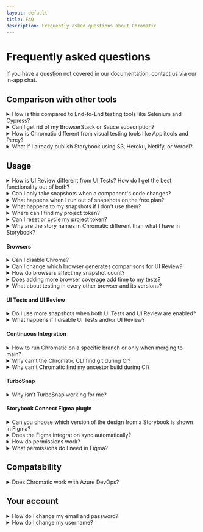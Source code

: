 ```yaml
---
layout: default
title: FAQ
description: Frequently asked questions about Chromatic
---
```


# Frequently asked questions

If you have a question not covered in our documentation, contact us via our in-app chat.

## Comparison with other tools

<details>
<summary>How is this compared to End-to-End testing tools like Selenium and Cypress?</summary>

Chromatic complements your existing End-to-End tests (Selenium or Cypress).

#### Get tests for free

You already write stories as a natural part of building UIs. Chromatic transforms those stories into tests. That gives you expansive yet accurate UI coverage without having to write new tests.

#### No test flake

E2E tests are intended to QA the “happy path”, but are time-consuming to create and brittle to maintain. They tend to be flaky because they rely on the application being in a certain state before running the tests. The tests also have to run in a specific order. Chromatic tests against the static Storybook build. That prevents false positives and negatives.

#### Much faster

Chromatic runs all tests in parallel at no extra cost or configuration. We optimize for the fastest test time by evaluating only the rendered UI. This focus allows Chromatic to run thousands of UI tests in less than a minute. Selenium/Cypress tests can take half an hour or more for an app of meaningful complexity. That said, we recommend you use various testing strategies (visual, unit, E2E) for comprehensive app coverage.

</details>

<details>
<summary>Can I get rid of my BrowserStack or Sauce subscription?</summary>

Our aim isn’t to replace services like Browserstack or Sauce. Cloud browser services are invaluable for verifying interactive behavior (e.g., clicking around the UI) and End-to-End testing but aren’t built or priced for visual testing.

Chromatic gives professional UI engineers a purpose-built service for visual testing which helps you reduce your reliance on cloud browser services. In practice, our customers typically scale back their usage and save a boatload of money while increasing their testing productivity.

</details>

<details>
<summary>How is Chromatic different from visual testing tools like Applitools and Percy?</summary>

Chromatic is a faster, simpler, and cost-effective alternative to Applitools or Percy that is built for UI components and component libraries. Our customers compare us favorably on developer experience and price.

[Get a detailed breakdown »](https://www.chromatic.com/choose/visual-testing)

**Product differentiation**:

- Components are first-class citizens in Chromatic so our workflow is necessarily different

- Deep integration with Storybook (we're core maintainers)

- Track each components baselines through branches and merges

- Generate a living component library online

- Rewind component history

- Review components one at a time, approvals carry over from build to build

**We're proud of our developer experience:**

- "It just works" -- sensible defaults out of the box, no writing webdriver tests or custom integrations

- Lightning fast test runs (modern cloud architecture) with no cap on concurrency

- Automatic PR badging for GitHub, GitLab, and Bitbucket

</details>

<details>
<summary>What if I already publish Storybook using S3, Heroku, Netlify, or Vercel?</summary>

You don't need to do this anymore. Chromatic is a Storybook-optimized cloud service for frontend teams that includes collaboration, access control, versioning, history, and integrations with your existing tools. That said, we're happy customers of those hosting services and recommend them for other situations.

</details>

## Usage

<details>
<summary>How is UI Review different from UI Tests? How do I get the best functionality out of both?</summary>

In a nutshell, [**UI Tests**](test) prevent regressions (bugs), while [**UI Review**](review) is for gathering qualitative feedback from your team.

The modern development process moves quickly, and developers often fill in gaps according to their best guess. UI review is an opportunity for developers to sync with other teammates to get a final OK before shipping.

Here's how we recommend using the workflows together:

- **UI Tests (commit vs. commit):** Use like unit tests to catch UI regressions in components. Typically, a developer would be responsible for this. It ensures you don't introduce any bugs as you build new features. You'll get notified of bugs down to the commit.
- **UI Review (branch vs. branch):** Once you've finished the first iteration of the implementation and think the PR is "done", it's now ready for review from stakeholders like your tech lead, designer, or PM. This workflow helps them review all the changes in a PR at once and gives them tools to give you precise feedback on stories.

</details>

<details>
<summary>Can I only take snapshots when a component's code changes?</summary>

We recommend taking snapshots on every build because it's the most reliable way to catch UI regressions. Global dependencies, such as CSS or third-party APIs can affect the UI without the code changing.

</details>

<details>
<summary>What happens when I run out of snapshots on the free plan?</summary>

Free plans come with 5000 snapshots per month. Once free snapshots are exhausted, testing & review will become paused until the next month at which time Chromatic will again begin taking snapshots and functionality will automatically resume. Upgrading to a paid plan will immediately resume testing & review.

</details>

<details>
<summary>What happens to my snapshots if I don't use them?</summary>

Chromatic will reset the snapshot count monthly, calculated based on the day you've signed up. For instance, if you signed up on February 14th, your count will be reset on the 14th of each month. Any remaining snapshots from the previous month will not accumulate.

</details>

<details>
<summary>Where can I find my project token?</summary>

The project token is available on the Manage → Configure page of your project.

![Navigate to the Manage page and click on the Configure tab](img/configure-project-token.png)

</details>

<details>
<summary>Can I reset or cycle my project token?</summary>

Users with the [`owner`](collaborators#roles) role can reset or cycle project tokens on the Configure page of your project.

![Navigate to the Manage page and click on the Configure tab](img/reset-project-token.png)

</details>

<details>
<summary>Why are the story names in Chromatic different than what I have in Storybook?</summary>

Chromatic follows Storybook's [naming best practice](https://storybook.js.org/docs/react/writing-stories/naming-components-and-hierarchy). The last level in the hierarchy is tracked as the component name.

```js
// Button.stories.js|jsx

import { Button } from './Button';

export default {
  title: 'App/Components/Button',
  component: Button,
};

/*
 *👇 Render functions are a framework-specific feature to allow you control over how the component renders.
 * See https://storybook.js.org/docs/react/api/csf
 * to learn how to use render functions.
 */
export const Primary = {
  render: () => <Button primary>Button</Button>,
};

export const Secondary = {
  render: () => <Button secondary>Button</Button>,
};
```

In the example above, `Button` is the component name, while `Primary` and `Secondary` are the story names respectively. If your Storybook is organized in a different way, that will affect how your components and story names appear in both Chromatic and Storybook. There's no way to configure name detection.

Folks often encounter naming issues when customizing their Storybook sidebar. In most cases, you can achieve your desired groupings while also adhering to naming best practices using these [organizational tips](https://storybook.js.org/blog/structuring-your-storybook/).

</details>

#### Browsers

<details>
<summary>Can I disable Chrome?</summary>

All plans use Chrome by default because it offers the greatest test coverage for most people. It cannot be disabled.

</details>

<details>
<summary>Can I change which browser generates comparisons for UI Review?</summary>

No. At the moment, Chrome is fixed as the browser used for UI review.

</details>

<details>
<summary>How do browsers affect my snapshot count?</summary>

Each browser adds another snapshot for each of your stories. For example, if you have a story that is tested in Chrome and Safari, that counts as two snapshots.

If you also test your story with different viewports, those count as snapshots as well. For example, you want to test a story at `320px`, `1280px`, `Chrome`, and `Safari`. This would count as 4 snapshots.

</details>

<details>
<summary>Does adding more browser coverage add time to my tests?</summary>

Yes it can. We do our best to provide the fastest test speeds but there are limits to browser performance even when scaled across hundreds and thousands of machines.

</details>

<details>
<summary>What about testing in every other browser and its versions?</summary>

Chromatic covers the major rendering engines (Blink, Gecko and Trident) at all viewports. This eliminates almost all browser regressions your users are likely to see with minimal effort, configuration, or additional time to your workflow.

Supporting more browser/device combinations ends up having diminishing returns that adds noise to the visual review process.

</details>

#### UI Tests and UI Review

<details>
<summary>Do I use more snapshots when both UI Tests and UI Review are enabled?</summary>

No. Snapshots taken for one workflow are reused for the other. You don't get charged twice.

</details>

<details>
<summary>What happens if I disable UI Tests and/or UI Review?</summary>

As long as either the testing or review features are enabled, Chromatic will continue taking snapshots. With both disabled, Chromatic will stop taking snapshots and all other features of the platform (such as publishing) will continue without limits.

</details>

#### Continuous Integration

<details>
<summary>How to run Chromatic on a specific branch or only when merging to main?</summary>

How Chromatic is triggered depends on your Continuous Integration (CI) setup. You can configure your CI provider to run Chromatic on a specific branch or only when merging to your main branch. Please beware that changing which branches Chromatic runs on may affect test and review coverage because Chromatic uses Git history to [track baselines](branching-and-baselines).

For example, here’s how GitHub Actions can be configured:

- [Using filters](https://docs.github.com/en/actions/using-workflows/triggering-a-workflow#using-filters)
- [Using conditions to control job execution](https://docs.github.com/en/actions/using-jobs/using-conditions-to-control-job-execution)

</details>

<details>
<summary>Why can't the Chromatic CLI find git during CI?</summary>

Pipeline configurations allow you to specify the docker image that you'd like to use for your runners. To keep the image size small, lots of `*-slim` images do not come with git installed which Chromatic CLI requires to link builds to commits.

To solve this you can install git as a step before running the Chromatic CLI or change your image to something that includes git.

</details>

<details>
<summary>Why can't Chromatic find my ancestor build during CI?</summary>

This problem can arise when your project's git history is altered during CI.

For example, we have found some community GitHub actions such as `tj-actions/changed-files` that alters git history in order to determine which files have been changed.

In this instance, we found that checking out your repository again after running `tj-actions/changed-files` again resolves the issue.

Your steps should look something like this

```
Checkout
tj-actions/changed-files
Checkout
Chromatic
```

</details>

#### TurboSnap

<details>
<summary>Why isn’t TurboSnap working for me?</summary>

You may be missing one of the necessary [prerequisites](turbosnap#prerequisites). For [debugging information](turbosnap#confirm-turbosnap-is-working) check your CI build logs.

</details>

#### Storybook Connect Figma plugin

<details>
<summary>Can you choose which version of the design from a Storybook is shown in Figma?</summary>

Yes, you can select which branch's stories are connected to Figma.

Chromatic generates a unique permalink when a Storybook is published. You can link your component by using the URL to a specific commit or a [permalink](permalinks#build-your-own-permalink) to a branch.

However, once linked, the plugin will always display stories from the latest build for that branch.

</details>

<details>
<summary>Does the Figma integration sync automatically?</summary>

Yes. Chromatic automatically updates your linked stories to reflect the latest build on the designated branch. That means even when the build URL for a branch changes in Chromatic, the Figma component will always display the latest build on the branch.

</details>

<details>
<summary>How do permissions work?</summary>

Figma users must have access to the Chromatic project in order to use the plugin. That means Figma collaborators (viewers, editors, admins) that have access to your Figma file but don't have access to Chromatic will not be able to see the stories.

Learn how to invite teammates as [collaborators](collaborators) on your Chromatic project. We don't charge "per seat", so you can invite your whole team.
They must be able to see the story in Chromatic to be able to see it in the plugin.

</details>

<details>
<summary>What permissions do I need in Figma?</summary>

You require a Figma `editor` role to both link and view stories with this plugin.

</details>

## Compatability

<details>
<summary>Does Chromatic work with Azure DevOps?</summary>

Chromatic is a CI-powered service. That means you can run `chromatic` in any CI workflow including Azure DevOps. However, some of the automatic configuration that comes out of the box from Chromatic won't be available to Azure DevOps users. Rest assured, it's straightforward to configure yourself. Below are things to note for set up:

- Your team must sign up via [email/password](access#email)
- Access control is manually-managed at the project level via [External Collaborators](collaborators#external-collaborators)
- Pull request checks must be setup via in your [CI provider](ci#pull-request-checks)

Read the [setup guide](setup#demo-chromatic-unlinked).

</details>

## Your account

<details>
<summary>How do I change my email and password?</summary>

If you signed up via OAuth, Chromatic will retrieve the email addresses associated with your account from your Git provider. Check your provider's account settings page on how to add or change your email(s).

If you signed up via email, go to the Profile page to change your email address and password. Get there by signing in and clicking on your avatar in the header.

</details>

<details>
<summary>How do I change my username?</summary>

If you signed up via email, you'll be assigned a username based on your email. Go to the Profile page to change your username. Get there by signing in and clicking on your avatar in the header.

</details>
